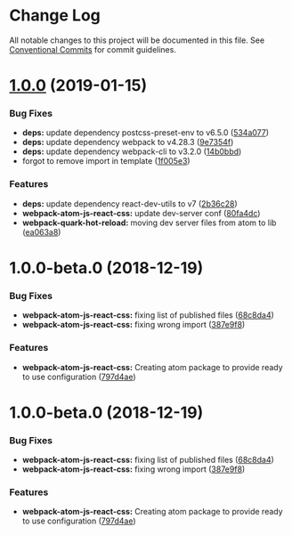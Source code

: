 # Change Log

All notable changes to this project will be documented in this file.
See [Conventional Commits](https://conventionalcommits.org) for commit guidelines.

# [1.0.0](https://github.com/thc-tools/webpack-laboratory/compare/@thc/webpack-atom-js-react-css@1.0.0-beta.0...@thc/webpack-atom-js-react-css@1.0.0) (2019-01-15)


### Bug Fixes

* **deps:** update dependency postcss-preset-env to v6.5.0 ([534a077](https://github.com/thc-tools/webpack-laboratory/commit/534a077))
* **deps:** update dependency webpack to v4.28.3 ([9e7354f](https://github.com/thc-tools/webpack-laboratory/commit/9e7354f))
* **deps:** update dependency webpack-cli to v3.2.0 ([14b0bbd](https://github.com/thc-tools/webpack-laboratory/commit/14b0bbd))
* forgot to remove import in template ([1f005e3](https://github.com/thc-tools/webpack-laboratory/commit/1f005e3))


### Features

* **deps:** update dependency react-dev-utils to v7 ([2b36c28](https://github.com/thc-tools/webpack-laboratory/commit/2b36c28))
* **webpack-atom-js-react-css:** update dev-server conf ([80fa4dc](https://github.com/thc-tools/webpack-laboratory/commit/80fa4dc))
* **webpack-quark-hot-reload:** moving dev server files from atom to lib ([ea063a8](https://github.com/thc-tools/webpack-laboratory/commit/ea063a8))






# 1.0.0-beta.0 (2018-12-19)


### Bug Fixes

* **webpack-atom-js-react-css:** fixing list of published files ([68c8da4](https://github.com/thc-tools/webpack-laboratory/commit/68c8da4))
* **webpack-atom-js-react-css:** fixing wrong import ([387e9f8](https://github.com/thc-tools/webpack-laboratory/commit/387e9f8))


### Features

* **webpack-atom-js-react-css:** Creating atom package to provide ready to use configuration ([797d4ae](https://github.com/thc-tools/webpack-laboratory/commit/797d4ae))





# 1.0.0-beta.0 (2018-12-19)


### Bug Fixes

* **webpack-atom-js-react-css:** fixing list of published files ([68c8da4](https://github.com/thc-tools/webpack-laboratory/commit/68c8da4))
* **webpack-atom-js-react-css:** fixing wrong import ([387e9f8](https://github.com/thc-tools/webpack-laboratory/commit/387e9f8))


### Features

* **webpack-atom-js-react-css:** Creating atom package to provide ready to use configuration ([797d4ae](https://github.com/thc-tools/webpack-laboratory/commit/797d4ae))
